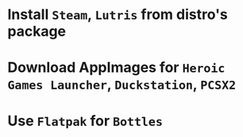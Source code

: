 # Install `Steam`, `Lutris` from distro's package
# Download AppImages for `Heroic Games Launcher`, `Duckstation`, `PCSX2`
# Use `Flatpak` for `Bottles`